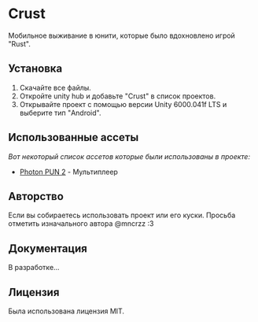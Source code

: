 # Crust
Мобильное выживание в юнити, которые было вдохновлено игрой "Rust".
## Установка

1. Скачайте все файлы.
2. Откройте unity hub и добавьте "Crust" в список проектов.
3. Открывайте проект с помощью версии Unity 6000.041f LTS и выберите тип "Android".

## Использованные ассеты

_Вот некоторый список ассетов которые были использованы в проекте:_ 
* [Photon PUN 2](https://spring.io/) - Мультиплеер

## Авторство

Если вы собираетесь использовать проект или его куски. Просьба отметить изначального автора @mncrzz :3

## Документация

В разработке...

## Лицензия
Была использована лицензия MIT.

